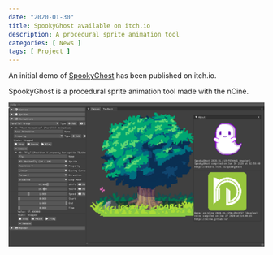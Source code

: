 ```yaml
---
date: "2020-01-30"
title: SpookyGhost available on itch.io
description: A procedural sprite animation tool
categories: [ News ]
tags: [ Project ]
---
```


An initial demo of [SpookyGhost](https://encelo.itch.io/spookyghost) has been published on itch.io.

SpookyGhost is a procedural sprite animation tool made with the nCine.

![SpookyGhost prototype](/img/posts/SpookyGhost_prototype.png "SpookyGhost prototype")
